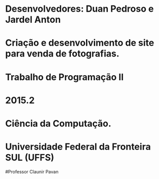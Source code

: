 # Desenvolvedores: Duan Pedroso e Jardel Anton

# Criação e desenvolvimento de site para venda de fotografias.
# Trabalho de Programação II 
# 2015.2
# Ciência da Computação.
# Universidade Federal da Fronteira SUL (UFFS)

#Professor Claunir Pavan